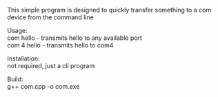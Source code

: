 This simple program is designed to quickly transfer something to a com device from the command line<br>

Usage:<br>
com hello - transmits hello to any available port<br>
com 4 hello - transmits hello to com4<br>

Installation:<br>
not required, just a cli program<br>

Build:<br>
g++ com.cpp -o com.exe<br>

